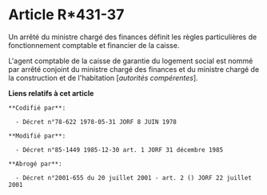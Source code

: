 # Article R*431-37

Un arrêté du ministre chargé des finances définit les règles particulières de fonctionnement comptable et financier de la
caisse.

L'agent comptable de la caisse de garantie du logement social est nommé par arrêté conjoint du ministre chargé des finances
et du ministre chargé de la construction et de l'habitation [*autorités compérentes*].

**Liens relatifs à cet article**

	**Codifié par**:

	  - Décret n°78-622 1978-05-31 JORF 8 JUIN 1978

	**Modifié par**:

	  - Décret n°85-1449 1985-12-30 art. 1 JORF 31 décembre 1985

	**Abrogé par**:

	  - Décret n°2001-655 du 20 juillet 2001 - art. 2 () JORF 22 juillet 2001
